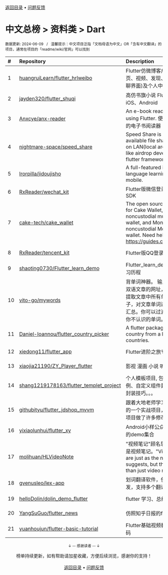<a href="https://github.com/GrowingGit/GitHub-Chinese-Top-Charts#github中文排行榜">返回目录</a> • <a href="/content/docs/feedback.md">问题反馈</a>

# 中文总榜 > 资料类 > Dart
<sub>数据更新: 2024-06-09&nbsp;&nbsp;&nbsp;/&nbsp;&nbsp;&nbsp;温馨提示：中文项目泛指「文档母语为中文」OR「含有中文翻译」的项目，通常在项目的「readme/wiki/官网」可以找到</sub>

|#|Repository|Description|Stars|Updated|
|:-|:-|:-|:-|:-|
|1|[huangruiLearn/flutter_hrlweibo](https://github.com/huangruiLearn/flutter_hrlweibo)|Flutter仿微博客户端,  包含首页、视频、发现、消息(仿微博聊界面)及个人中心模块|2770|2024-05-22|
|2|[jayden320/flutter_shuqi](https://github.com/jayden320/flutter_shuqi)|高仿书旗小说 Flutter版，支持iOS、Android|2696|2023-12-18|
|3|[Anxcye/anx-reader](https://github.com/Anxcye/anx-reader)|An e-book reader written using Flutter. 使用Flutter编写的电子书阅读器|869|2024-05-30|
|4|[nightmare-space/speed_share](https://github.com/nightmare-space/speed_share)|Speed Share is a highly available file sharing terminal on LAN(local area network) like airdrop developed by flutter framework.|857|2024-05-24|
|5|[lrorpilla/jidoujisho](https://github.com/lrorpilla/jidoujisho)|A full-featured immersion language learning suite for mobile.|792|2024-03-08|
|6|[RxReader/wechat_kit](https://github.com/RxReader/wechat_kit)|Flutter版微信登录/分享/支付 SDK|692|2024-04-08|
|7|[cake-tech/cake_wallet](https://github.com/cake-tech/cake_wallet)|The open source repository for Cake Wallet, a noncustodial multi-currency wallet, and Monero.com, a noncustodial Monero-only wallet. Need help? Check out https://guides.cakewallet.com|561|2024-06-08|
|8|[RxReader/tencent_kit](https://github.com/RxReader/tencent_kit)|Flutter版QQ登录/分享|234|2024-02-23|
|9|[shaoting0730/Flutter_learn_demo](https://github.com/shaoting0730/Flutter_learn_demo)|Flutter_learn_demo  Flutter学习历程|197|2024-06-04|
|10|[vito-go/mywords](https://github.com/vito-go/mywords)|背单词神器。 输入一个英语或双语文章的网址，本工具将自动提取文章中所有单词及其所在句子，对文章单词进行去重、统计汇总。你可以过滤筛选只显示出你不认识的单词。|145|2024-04-29|
|11|[Daniel-Ioannou/flutter_country_picker](https://github.com/Daniel-Ioannou/flutter_country_picker)|A flutter package to select a country from a list of countries.|107|2024-06-06|
|12|[xiedong11/flutter_app](https://github.com/xiedong11/flutter_app)|Flutter进阶之旅专栏|98|2024-02-02|
|13|[xiaojia21190/ZY_Player_flutter](https://github.com/xiaojia21190/ZY_Player_flutter)|影视 漫画 小说 听书 |68|2024-03-07|
|14|[shang1219178163/flutter_templet_project](https://github.com/shang1219178163/flutter_templet_project)| 个人模板项目, 包含组件使用示例、自定义组件封装、代码优化封装技巧。。。|56|2024-06-08|
|15|[githubityu/flutter_jdshop_mvvm](https://github.com/githubityu/flutter_jdshop_mvvm)|跟着大地老师学习的,模仿京东的一个实战项目，但是根据实际项目做了许多修改和优化|52|2024-01-03|
|16|[yixiaolunhui/flutter_xy](https://github.com/yixiaolunhui/flutter_xy)|Android小样公众号对应Flutter的demo集合|30|2024-06-02|
|17|[molihuan/HLVideoNote](https://github.com/molihuan/HLVideoNote)|"视频笔记"顾名思义，但不仅仅是视频笔记。"Video notes" are just as the name suggests, but they are more than just video notes.|16|2024-05-24|
|18|[gvenusleo/lex-app](https://github.com/gvenusleo/lex-app)|划词翻译软件，使用 Flutter 开发，支持多个翻译模型|14|2024-06-06|
|19|[helloDolin/dolin_demo_flutter](https://github.com/helloDolin/dolin_demo_flutter)|flutter 学习、总结、提高|10|2024-06-07|
|20|[YangSuGuo/flutter_news](https://github.com/YangSuGuo/flutter_news)|仿照知乎日报的flutter项目|7|2024-03-04|
|21|[yuanhoujun/flutter-basic-tutorial](https://github.com/yuanhoujun/flutter-basic-tutorial)|Flutter基础视频教程课件以及源码|6|2024-06-04|

<div align="center">
    <p><sub>↓ -- 感谢读者 -- ↓</sub></p>
    榜单持续更新，如有帮助请加星收藏，方便后续浏览，感谢你的支持！
</div>

<br/>

<div align="center"><a href="https://github.com/GrowingGit/GitHub-Chinese-Top-Charts#github中文排行榜">返回目录</a> • <a href="/content/docs/feedback.md">问题反馈</a></div>
